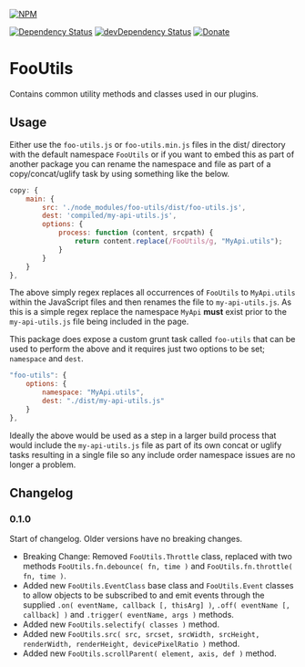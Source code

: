 [![NPM](https://nodei.co/npm/foo-utils.png?downloads=true)](https://nodei.co/npm/foo-utils/)

[![Dependency Status](https://img.shields.io/david/steveush/foo-utils.svg)](https://david-dm.org/steveush/foo-utils) [![devDependency Status](https://img.shields.io/david/dev/steveush/foo-utils.svg)](https://david-dm.org/steveush/foo-utils#info=devDependencies) [![Donate](https://img.shields.io/badge/Donate-PayPal-brightgreen.svg)](https://www.paypal.com/cgi-bin/webscr?cmd=_s-xclick&hosted_button_id=DHYUFBMRBJLTW)

# FooUtils

Contains common utility methods and classes used in our plugins.

## Usage

Either use the `foo-utils.js` or `foo-utils.min.js` files in the dist/ directory with the default namespace `FooUtils` or if you want to embed this as part of another package you can rename the namespace and file as part of a copy/concat/uglify task by using something like the below.

```javascript
copy: {
    main: {
        src: './node_modules/foo-utils/dist/foo-utils.js',
        dest: 'compiled/my-api-utils.js',
        options: {
            process: function (content, srcpath) {
                return content.replace(/FooUtils/g, "MyApi.utils");
            }
        }
    }
},
```

The above simply regex replaces all occurrences of `FooUtils` to `MyApi.utils` within the JavaScript files and then renames the file to `my-api-utils.js`. As this is a simple regex replace the namespace `MyApi` **must** exist prior to the `my-api-utils.js` file being included in the page.

This package does expose a custom grunt task called `foo-utils` that can be used to perform the above and it requires just two options to be set; `namespace` and `dest`.

```javascript
"foo-utils": {
    options: {
        namespace: "MyApi.utils",
        dest: "./dist/my-api-utils.js"
    }
},
```

Ideally the above would be used as a step in a larger build process that would include the `my-api-utils.js` file as part of its own concat or uglify tasks resulting in a single file so any include order namespace issues are no longer a problem.

## Changelog

### 0.1.0

Start of changelog. Older versions have no breaking changes.
* Breaking Change: Removed `FooUtils.Throttle` class, replaced with two methods `FooUtils.fn.debounce( fn, time )` and `FooUtils.fn.throttle( fn, time )`.
* Added new `FooUtils.EventClass` base class and `FooUtils.Event` classes to allow objects to be subscribed to and emit events through the supplied `.on( eventName, callback [, thisArg] )`, `.off( eventName [, callback] )` and `.trigger( eventName, args )` methods.
* Added new `FooUtils.selectify( classes )` method.
* Added new `FooUtils.src( src, srcset, srcWidth, srcHeight, renderWidth, renderHeight, devicePixelRatio )` method.
* Added new `FooUtils.scrollParent( element, axis, def )` method.
